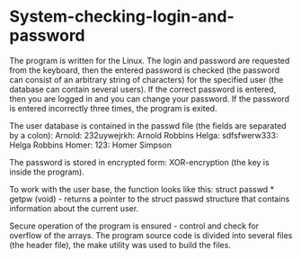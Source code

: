 # System-checking-login-and-password
The program is written for the Linux.
The login and password are requested from the keyboard, then the entered password is checked (the password can consist of an arbitrary string of characters) for the specified user (the database can contain several users).
If the correct password is entered, then you are logged in and you can change your password.
If the password is entered incorrectly three times, the program is exited.

The user database is contained in the passwd file (the fields are separated by a colon):
Arnold: 232uywejrkh: Arnold Robbins
Helga: sdfsfwerw333: Helga Robbins
Homer: 123: Homer Simpson

The password is stored in encrypted form: XOR-encryption (the key is inside the program).

To work with the user base, the function looks like this: struct passwd * getpw (void) - returns a pointer to the struct passwd structure that contains information about the current user.

Secure operation of the program is ensured - control and check for overflow of the arrays.
The program source code is divided into several files (the header file), the make utility was used to build the files.
